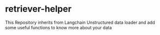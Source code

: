 # retriever-helper
This Repository inherits from Langchain Unstructured data loader and add some useful functions to know more about your data
